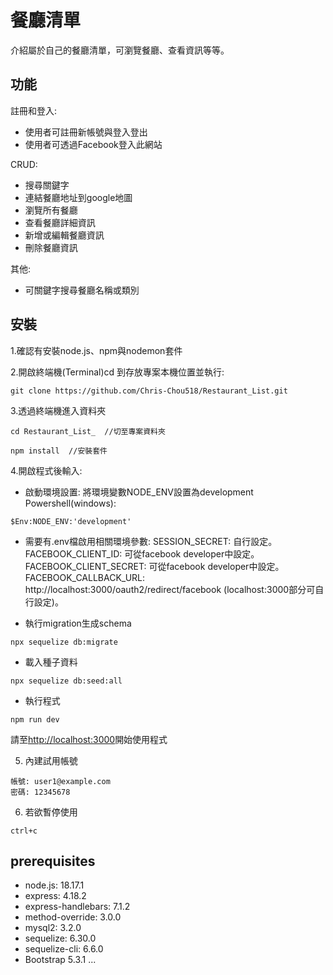 # 餐廳清單 

介紹屬於自己的餐廳清單，可瀏覽餐廳、查看資訊等等。

## 功能
註冊和登入:
* 使用者可註冊新帳號與登入登出
* 使用者可透過Facebook登入此網站

CRUD:
* 搜尋關鍵字
* 連結餐廳地址到google地圖
* 瀏覽所有餐廳
* 查看餐廳詳細資訊
* 新增或編輯餐廳資訊
* 刪除餐廳資訊

其他:
* 可關鍵字搜尋餐廳名稱或類別

## 安裝
1.確認有安裝node.js、npm與nodemon套件

2.開啟終端機(Terminal)cd 到存放專案本機位置並執行:

```
git clone https://github.com/Chris-Chou518/Restaurant_List.git
```

3.透過終端機進入資料夾

```
cd Restaurant_List_  //切至專案資料夾
```

```
npm install  //安裝套件
```

4.開啟程式後輸入:
- 啟動環境設置:
將環境變數NODE_ENV設置為development
Powershell(windows):
```
$Env:NODE_ENV:'development'
```
- 需要有.env檔啟用相關環境參數: 
SESSION_SECRET: 自行設定。  
FACEBOOK_CLIENT_ID: 可從facebook developer中設定。
FACEBOOK_CLIENT_SECRET: 可從facebook developer中設定。
FACEBOOK_CALLBACK_URL: http://localhost:3000/oauth2/redirect/facebook (localhost:3000部分可自行設定)。


- 執行migration生成schema
```
npx sequelize db:migrate
```
- 載入種子資料
```
npx sequelize db:seed:all  
```
- 執行程式
```
npm run dev  
```

請至[http://localhost:3000](http://localhost:3000)開始使用程式

5. 內建試用帳號
```
帳號: user1@example.com
密碼: 12345678
```

6. 若欲暫停使用
```
ctrl+c
```
## prerequisites
- node.js: 18.17.1
- express: 4.18.2
- express-handlebars: 7.1.2
- method-override: 3.0.0
- mysql2: 3.2.0
- sequelize: 6.30.0
- sequelize-cli: 6.6.0
- Bootstrap 5.3.1
...
